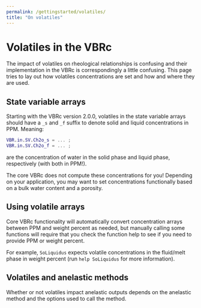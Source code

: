 ```yaml
---
permalink: /gettingstarted/volatiles/
title: "On volatiles"
---
```


# Volatiles in the VBRc 

The impact of volatiles on rheological relationships is confusing and their 
implementation in the VBRc is correspondingly a little confusing. This 
page tries to lay out how volatiles concentrations are set and how and where 
they are used.

## State variable arrays 

Starting with the VBRc version 2.0.0, volatiles in the state variable arrays 
should have a `_s` and `_f` suffix to denote solid and liquid concentrations 
in PPM. Meaning: 

```matlab
VBR.in.SV.Ch2o_s = ... ;
VBR.in.SV.Ch2o_f = ... ; 
```
are the concentration of water in the solid phase and liquid phase, respectively
(with both in PPM!).

The core VBRc does not compute these concentrations for you! Depending on your 
application, you may want to set concentrations functionally based on a bulk 
water content and a porosity. 

## Using volatile arrays 

Core VBRc functionality will automatically convert concentration arrays between 
PPM and weight percent as needed, but manually calling some functions will 
require that you check the function help to see if you need to provide PPM or 
weight percent.

For example, `SoLiquidus` expects volatile concentrations in the fluid/melt phase 
in weight percent (run `help SoLiquidus` for more information).


## Volatiles and anelastic methods 

Whether or not volatiles impact anelastic outputs depends on the anelastic method
and the options used to call the method. 

